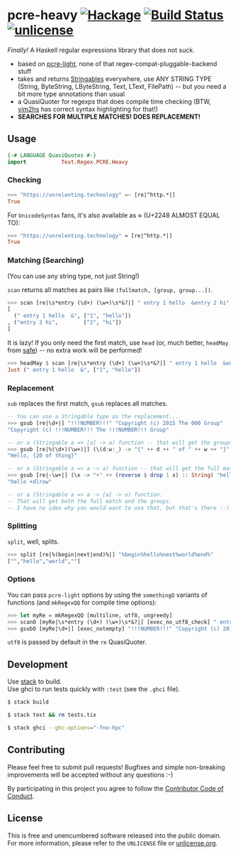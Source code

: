# pcre-heavy [![Hackage](https://img.shields.io/hackage/v/pcre-heavy.svg?style=flat)](https://hackage.haskell.org/package/pcre-heavy) [![Build Status](https://img.shields.io/travis/myfreeweb/pcre-heavy.svg?style=flat)](https://travis-ci.org/myfreeweb/pcre-heavy) [![unlicense](https://img.shields.io/badge/un-license-green.svg?style=flat)](http://unlicense.org)

*Finally!* A Haskell regular expressions library that does not suck.

- based on [pcre-light], none of that regex-compat-pluggable-backend stuff
- takes and returns [Stringables] everywhere, use ANY STRING TYPE (String, ByteString, LByteString, Text, LText, FilePath) -- but you need a bit more type annotations than usual
- a QuasiQuoter for regexps that does compile time checking (BTW, [vim2hs] has correct syntax highlighting for that!)
- **SEARCHES FOR MULTIPLE MATCHES! DOES REPLACEMENT!**

[pcre-light]: https://hackage.haskell.org/package/pcre-light
[Stringables]: https://hackage.haskell.org/package/stringable
[vim2hs]: https://github.com/dag/vim2hs#quasi-quoting

## Usage

```haskell
{-# LANGUAGE QuasiQuotes #-}
import           Text.Regex.PCRE.Heavy
```

### Checking

```haskell
>>> "https://unrelenting.technology" =~ [re|^http.*|]
True
```

For `UnicodeSyntax` fans, it's also available as ≈ (U+2248 ALMOST EQUAL TO):

```haskell
>>> "https://unrelenting.technology" ≈ [re|^http.*|]
True
```

### Matching (Searching)

(You can use any string type, not just String!)

`scan` returns all matches as pairs like `(fullmatch, [group, group...])`.

```haskell
>>> scan [re|\s*entry (\d+) (\w+)\s*&?|] " entry 1 hello  &entry 2 hi" :: [(String, [String])]
[
  (" entry 1 hello  &", ["1", "hello"])
, ("entry 2 hi",        ["2", "hi"])
]
```

It is lazy!
If you only need the first match, use `head` (or, much better, `headMay` from [safe]) -- no extra work will be performed!

```haskell
>>> headMay $ scan [re|\s*entry (\d+) (\w+)\s*&?|] " entry 1 hello  &entry 2 hi"
Just (" entry 1 hello  &", ["1", "hello"])
```

[safe]: https://hackage.haskell.org/package/safe

### Replacement

`sub` replaces the first match, `gsub` replaces all matches.

```haskell
-- You can use a Stringable type as the replacement...
>>> gsub [re|\d+|] "!!!NUMBER!!!" "Copyright (c) 2015 The 000 Group"
"Copyright (c) !!!NUMBER!!! The !!!NUMBER!!! Group"

-- or a (Stringable a => [a] -> a) function -- that will get the groups...
>>> gsub [re|%(\d+)(\w+)|] (\(d:w:_) -> "{" ++ d ++ " of " ++ w ++ "}" :: String) "Hello, %20thing"
"Hello, {20 of thing}"

-- or a (Stringable a => a -> a) function -- that will get the full match...
>>> gsub [re|-\w+|] (\x -> "+" ++ (reverse $ drop 1 x) :: String) "hello -world"
"hello +dlrow"

-- or a (Stringable a => a -> [a] -> a) function.
-- That will get both the full match and the groups.
-- I have no idea why you would want to use that, but that's there :-)
```

### Splitting

`split`, well, splits.

```haskell
>>> split [re|%(begin|next|end)%|] "%begin%hello%next%world%end%"
["","hello","world",""]
```

### Options

You can pass `pcre-light` options by using the `somethingO` variants of functions (and `mkRegexQQ` for compile time options):

```haskell
>>> let myRe = mkRegexQQ [multiline, utf8, ungreedy]
>>> scanO [myRe|\s*entry (\d+) (\w+)\s*&?|] [exec_no_utf8_check] " entry 1 hello  &entry 2 hi" :: [[String]]
>>> gsubO [myRe|\d+|] [exec_notempty] "!!!NUMBER!!!" "Copyright (c) 2015 The 000 Group"
```

`utf8` is passed by default in the `re` QuasiQuoter.

## Development

Use [stack] to build.  
Use ghci to run tests quickly with `:test` (see the `.ghci` file).

```bash
$ stack build

$ stack test && rm tests.tix

$ stack ghci --ghc-options="-fno-hpc"
```

[stack]: https://github.com/commercialhaskell/stack

## Contributing

Please feel free to submit pull requests!
Bugfixes and simple non-breaking improvements will be accepted without any questions :-)

By participating in this project you agree to follow the [Contributor Code of Conduct](http://contributor-covenant.org/version/1/2/0/).

## License

This is free and unencumbered software released into the public domain.  
For more information, please refer to the `UNLICENSE` file or [unlicense.org](http://unlicense.org).
